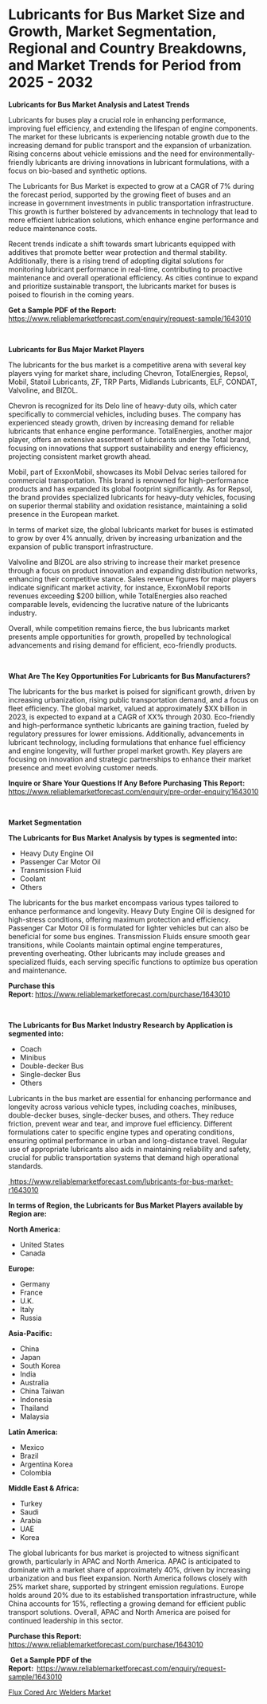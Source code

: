 <p><h1>Lubricants for Bus Market Size and Growth, Market Segmentation, Regional and Country Breakdowns, and Market Trends for Period from 2025 -  2032</h1></p><p><strong>Lubricants for Bus Market Analysis and Latest Trends</strong></p>
<p><p>Lubricants for buses play a crucial role in enhancing performance, improving fuel efficiency, and extending the lifespan of engine components. The market for these lubricants is experiencing notable growth due to the increasing demand for public transport and the expansion of urbanization. Rising concerns about vehicle emissions and the need for environmentally-friendly lubricants are driving innovations in lubricant formulations, with a focus on bio-based and synthetic options.</p><p>The Lubricants for Bus Market is expected to grow at a CAGR of 7% during the forecast period, supported by the growing fleet of buses and an increase in government investments in public transportation infrastructure. This growth is further bolstered by advancements in technology that lead to more efficient lubrication solutions, which enhance engine performance and reduce maintenance costs.</p><p>Recent trends indicate a shift towards smart lubricants equipped with additives that promote better wear protection and thermal stability. Additionally, there is a rising trend of adopting digital solutions for monitoring lubricant performance in real-time, contributing to proactive maintenance and overall operational efficiency. As cities continue to expand and prioritize sustainable transport, the lubricants market for buses is poised to flourish in the coming years.</p></p>
<p><strong>Get a Sample PDF of the Report:&nbsp;</strong> <a href="https://www.reliablemarketforecast.com/enquiry/request-sample/1643010?utm_campaign=3089&utm_medium=2&utm_source=Github&utm_content=ia&utm_term=28032025&utm_id=lubricants-for-bus">https://www.reliablemarketforecast.com/enquiry/request-sample/1643010</a></p>
<p>&nbsp;</p>
<p><strong>Lubricants for Bus Major Market Players</strong></p>
<p><p>The lubricants for the bus market is a competitive arena with several key players vying for market share, including Chevron, TotalEnergies, Repsol, Mobil, Statoil Lubricants, ZF, TRP Parts, Midlands Lubricants, ELF, CONDAT, Valvoline, and BIZOL.</p><p>Chevron is recognized for its Delo line of heavy-duty oils, which cater specifically to commercial vehicles, including buses. The company has experienced steady growth, driven by increasing demand for reliable lubricants that enhance engine performance. TotalEnergies, another major player, offers an extensive assortment of lubricants under the Total brand, focusing on innovations that support sustainability and energy efficiency, projecting consistent market growth ahead.</p><p>Mobil, part of ExxonMobil, showcases its Mobil Delvac series tailored for commercial transportation. This brand is renowned for high-performance products and has expanded its global footprint significantly. As for Repsol, the brand provides specialized lubricants for heavy-duty vehicles, focusing on superior thermal stability and oxidation resistance, maintaining a solid presence in the European market.</p><p>In terms of market size, the global lubricants market for buses is estimated to grow by over 4% annually, driven by increasing urbanization and the expansion of public transport infrastructure. </p><p>Valvoline and BIZOL are also striving to increase their market presence through a focus on product innovation and expanding distribution networks, enhancing their competitive stance. Sales revenue figures for major players indicate significant market activity, for instance, ExxonMobil reports revenues exceeding $200 billion, while TotalEnergies also reached comparable levels, evidencing the lucrative nature of the lubricants industry.</p><p>Overall, while competition remains fierce, the bus lubricants market presents ample opportunities for growth, propelled by technological advancements and rising demand for efficient, eco-friendly products.</p></p>
<p>&nbsp;</p>
<p><strong>What Are The Key Opportunities For Lubricants for Bus Manufacturers?</strong></p>
<p><p>The lubricants for the bus market is poised for significant growth, driven by increasing urbanization, rising public transportation demand, and a focus on fleet efficiency. The global market, valued at approximately $XX billion in 2023, is expected to expand at a CAGR of XX% through 2030. Eco-friendly and high-performance synthetic lubricants are gaining traction, fueled by regulatory pressures for lower emissions. Additionally, advancements in lubricant technology, including formulations that enhance fuel efficiency and engine longevity, will further propel market growth. Key players are focusing on innovation and strategic partnerships to enhance their market presence and meet evolving customer needs.</p></p>
<p><strong>Inquire or Share Your Questions If Any Before Purchasing This Report:</strong> <a href="https://www.reliablemarketforecast.com/enquiry/pre-order-enquiry/1643010?utm_campaign=3089&utm_medium=2&utm_source=Github&utm_content=ia&utm_term=28032025&utm_id=lubricants-for-bus">https://www.reliablemarketforecast.com/enquiry/pre-order-enquiry/1643010</a></p>
<p>&nbsp;</p>
<p><strong>Market Segmentation</strong></p>
<p><strong>The Lubricants for Bus Market Analysis by types is segmented into:</strong></p>
<p><ul><li>Heavy Duty Engine Oil</li><li>Passenger Car Motor Oil</li><li>Transmission Fluid</li><li>Coolant</li><li>Others</li></ul></p>
<p><p>The lubricants for the bus market encompass various types tailored to enhance performance and longevity. Heavy Duty Engine Oil is designed for high-stress conditions, offering maximum protection and efficiency. Passenger Car Motor Oil is formulated for lighter vehicles but can also be beneficial for some bus engines. Transmission Fluids ensure smooth gear transitions, while Coolants maintain optimal engine temperatures, preventing overheating. Other lubricants may include greases and specialized fluids, each serving specific functions to optimize bus operation and maintenance.</p></p>
<p><strong>Purchase this Report:&nbsp;</strong><a href="https://www.reliablemarketforecast.com/purchase/1643010?utm_campaign=3089&utm_medium=2&utm_source=Github&utm_content=ia&utm_term=28032025&utm_id=lubricants-for-bus">https://www.reliablemarketforecast.com/purchase/1643010</a></p>
<p>&nbsp;</p>
<p><strong>The Lubricants for Bus Market Industry Research by Application is segmented into:</strong></p>
<p><ul><li>Coach</li><li>Minibus</li><li>Double-decker Bus</li><li>Single-decker Bus</li><li>Others</li></ul></p>
<p><p>Lubricants in the bus market are essential for enhancing performance and longevity across various vehicle types, including coaches, minibuses, double-decker buses, single-decker buses, and others. They reduce friction, prevent wear and tear, and improve fuel efficiency. Different formulations cater to specific engine types and operating conditions, ensuring optimal performance in urban and long-distance travel. Regular use of appropriate lubricants also aids in maintaining reliability and safety, crucial for public transportation systems that demand high operational standards.</p></p>
<p><a href="https://www.reliablemarketforecast.com/lubricants-for-bus-market-r1643010?utm_campaign=3089&utm_medium=2&utm_source=Github&utm_content=ia&utm_term=28032025&utm_id=lubricants-for-bus">&nbsp;https://www.reliablemarketforecast.com/lubricants-for-bus-market-r1643010</a></p>
<p><strong>In terms of Region, the Lubricants for Bus Market Players available by Region are:</strong></p>
<p>
    <p> <strong> North America: </strong>
        <ul>
            <li>United States</li>
            <li>Canada</li>
        </ul>
        </p> 
    <p> <strong> Europe: </strong>
        <ul>
            <li>Germany</li>
            <li>France</li>
            <li>U.K.</li>
            <li>Italy</li>
            <li>Russia</li>
        </ul>
        </p> 
    <p> <strong> Asia-Pacific: </strong>
        <ul>
            <li>China</li>
            <li>Japan</li>
            <li>South Korea</li>
            <li>India</li>
            <li>Australia</li>
            <li>China Taiwan</li>
            <li>Indonesia</li>
            <li>Thailand</li>
            <li>Malaysia</li>
        </ul>
        </p> 
    <p> <strong> Latin America: </strong>
        <ul>
            <li>Mexico</li>
            <li>Brazil</li>
            <li>Argentina Korea</li>
            <li>Colombia</li>
        </ul>
        </p> 
    <p> <strong> Middle East & Africa: </strong>
        <ul>
            <li>Turkey</li>
            <li>Saudi</li>
            <li>Arabia</li>
            <li>UAE</li>
            <li>Korea</li>
        </ul>
    </p>
    </p>
<p><p>The global lubricants for bus market is projected to witness significant growth, particularly in APAC and North America. APAC is anticipated to dominate with a market share of approximately 40%, driven by increasing urbanization and bus fleet expansion. North America follows closely with 25% market share, supported by stringent emission regulations. Europe holds around 20% due to its established transportation infrastructure, while China accounts for 15%, reflecting a growing demand for efficient public transport solutions. Overall, APAC and North America are poised for continued leadership in this sector.</p></p>
<p><strong>Purchase this Report: </strong><a href="https://www.reliablemarketforecast.com/purchase/1643010?utm_campaign=3089&utm_medium=2&utm_source=Github&utm_content=ia&utm_term=28032025&utm_id=lubricants-for-bus">https://www.reliablemarketforecast.com/purchase/1643010</a></p>
<p>&nbsp;<strong>Get a Sample PDF of the Report:&nbsp;&nbsp;</strong><a href="https://www.reliablemarketforecast.com/enquiry/request-sample/1643010?utm_campaign=3089&utm_medium=2&utm_source=Github&utm_content=ia&utm_term=28032025&utm_id=lubricants-for-bus">https://www.reliablemarketforecast.com/enquiry/request-sample/1643010</a></p>
<p><strong></strong></p>
<p><p><a href="https://github.com/zitanebeibit9/Market-Research-Report-List-1/blob/main/flux-cored-arc-welders-market.md?utm_campaign=3089&utm_medium=2&utm_source=Github&utm_content=ia&utm_term=28032025&utm_id=lubricants-for-bus">Flux Cored Arc Welders Market</a></p></p>